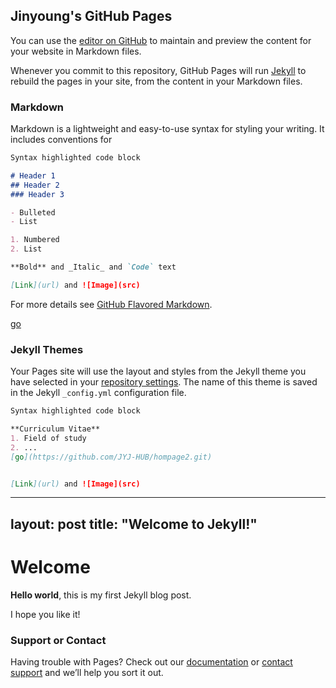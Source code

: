 ## Jinyoung's GitHub Pages

You can use the [editor on GitHub](http://example.com/about.md) to maintain and preview the content for your website in Markdown files.

Whenever you commit to this repository, GitHub Pages will run [Jekyll](https://jekyllrb.com/) to rebuild the pages in your site, from the content in your Markdown files.

### Markdown

Markdown is a lightweight and easy-to-use syntax for styling your writing. It includes conventions for

```markdown
Syntax highlighted code block

# Header 1
## Header 2
### Header 3

- Bulleted
- List

1. Numbered
2. List

**Bold** and _Italic_ and `Code` text

[Link](url) and ![Image](src)
```

For more details see [GitHub Flavored Markdown](https://guides.github.com/features/mastering-markdown/).

[go](https://html5up.net/uploads/demos/hyperspace.md)
### Jekyll Themes

Your Pages site will use the layout and styles from the Jekyll theme you have selected in your [repository settings](https://github.com/JYJ-HUB/JY.github.io/settings). The name of this theme is saved in the Jekyll `_config.yml` configuration file.

```markdown
Syntax highlighted code block

**Curriculum Vitae**
1. Field of study
2. ...
[go](https://github.com/JYJ-HUB/hompage2.git)


[Link](url) and ![Image](src)
```

---
layout: post
title:  "Welcome to Jekyll!"
---

# Welcome

**Hello world**, this is my first Jekyll blog post.

I hope you like it!



### Support or Contact

Having trouble with Pages? Check out our [documentation](https://docs.github.com/categories/github-pages-basics/) or [contact support](https://support.github.com/contact) and we’ll help you sort it out.
